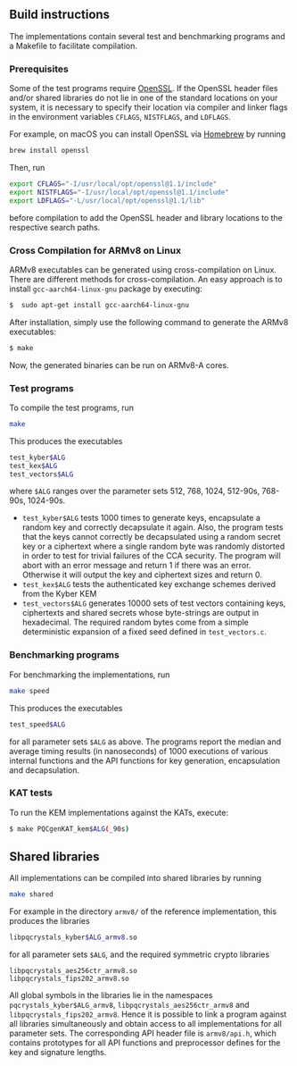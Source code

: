 
## Build instructions

The implementations contain several test and benchmarking programs and a Makefile to facilitate compilation.

### Prerequisites

Some of the test programs require [OpenSSL](https://openssl.org). If the OpenSSL header files and/or shared libraries do not lie in one of the standard locations on your system, it is necessary to specify their location via compiler and linker flags in the environment variables `CFLAGS`, `NISTFLAGS`, and `LDFLAGS`.

For example, on macOS you can install OpenSSL via [Homebrew](https://brew.sh) by running
```sh
brew install openssl
```
Then, run
```sh
export CFLAGS="-I/usr/local/opt/openssl@1.1/include"
export NISTFLAGS="-I/usr/local/opt/openssl@1.1/include"
export LDFLAGS="-L/usr/local/opt/openssl@1.1/lib"
```
before compilation to add the OpenSSL header and library locations to the respective search paths.

### Cross Compilation for ARMv8 on Linux
ARMv8 executables can be generated using cross-compilation on Linux. There are different methods for cross-compilation. An easy approach is to install `gcc-aarch64-linux-gnu` package by executing:
```sh
$  sudo apt-get install gcc-aarch64-linux-gnu
```
After installation, simply use the following command to generate the ARMv8 executables:
```sh
$ make
```
Now, the generated binaries can be run on ARMv8-A cores. 

### Test programs

To compile the test programs, run
```sh
make
```
This produces the executables
```sh
test_kyber$ALG
test_kex$ALG
test_vectors$ALG
```
where `$ALG` ranges over the parameter sets 512, 768, 1024, 512-90s, 768-90s, 1024-90s.

* `test_kyber$ALG` tests 1000 times to generate keys, encapsulate a random key and correctly decapsulate it again. Also, the program tests that the keys cannot correctly be decapsulated using a random secret key or a ciphertext where a single random byte was randomly distorted in order to test for trivial failures of the CCA security. The program will abort with an error message and return 1 if there was an error. Otherwise it will output the key and ciphertext sizes and return 0.
* `test_kex$ALG` tests the authenticated key exchange schemes derived from the Kyber KEM
* `test_vectors$ALG` generates 10000 sets of test vectors containing keys, ciphertexts and shared secrets whose byte-strings are output in hexadecimal. The required random bytes come from a simple deterministic expansion of a fixed seed defined in `test_vectors.c`.

### Benchmarking programs

For benchmarking the implementations, run
```sh
make speed
```
This produces the executables
```sh
test_speed$ALG
```
for all parameter sets `$ALG` as above. The programs report the median and average timing results (in nanoseconds) of 1000 executions of various internal functions and the API functions for key generation, encapsulation and decapsulation.

### KAT tests

To run the KEM implementations against the KATs, execute:

```sh
$ make PQCgenKAT_kem$ALG(_90s)
```

## Shared libraries

All implementations can be compiled into shared libraries by running
```sh
make shared
```
For example in the directory `armv8/` of the reference implementation, this produces the libraries
```sh
libpqcrystals_kyber$ALG_armv8.so
```
for all parameter sets `$ALG`, and the required symmetric crypto libraries
```
libpqcrystals_aes256ctr_armv8.so
libpqcrystals_fips202_armv8.so
```
All global symbols in the libraries lie in the namespaces `pqcrystals_kyber$ALG_armv8`, `libpqcrystals_aes256ctr_armv8` and `libpqcrystals_fips202_armv8`. Hence it is possible to link a program against all libraries simultaneously and obtain access to all implementations for all parameter sets. The corresponding API header file is `armv8/api.h`, which contains prototypes for all API functions and preprocessor defines for the key and signature lengths.
